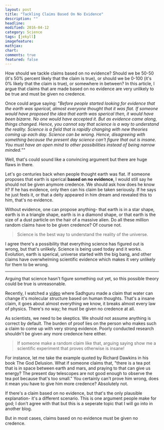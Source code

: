 ```yaml
---
layout: post
title: "Tackling Claims Based On No Evidence"
description: ""
headline: 
modified: 2016-04-12
category: Science
tags: [jekyll]
imagefeature: 
mathjax: 
chart: 
comments: true
featured: false
---
```


How should we tackle claims based on no evidence? Should we be 50-50 (it's 50% percent likely that the claim is true), or should we be 0-100 (it's 0% likely that the claim is true), or somewhere in between? In this article, I argue that claims that are made based on no evidence are very unlikely to be true and must be given no credence.

Once could argue saying: "*Before people started looking for evidence that the earth was sperical, almost everyone thought that it was flat. If someone would have proposed the idea that earth was sperical then, it would have been bizarre. No one would have accepted it. But as evidence came along, things changed. Hence, you cannot say that science is a way to understand the reality. Science is a field that is rapidly changing with new theories coming up each day. Science can be wrong. Hence, disagreeing with something because the present day science can't figure that out is insane. You must have an open mind to other possibilities instead of being narrow minded.*""

Well, that's could sound like a convincing argument but there are huge flaws in there. 

Let's go centuries back when people thought earth was flat. If someone proposes that earth is sperical **based on no evidence**, I would still say he should not be given anymore credence. We should ask how does he know it? If he has evidence, only then can his claim be taken seriously. If he says he just feels it, or that a deity appeared in him dream and revealed this to him, that's no evidence.

Without evidence, one can propose anything- that earth is in a star shape, earth is in a triangle shape, earth is in a diamond shape, or that earth is the size of a dust particle on the hair of a massive alien. Do all these million random claims have to be given credence? Of course not.

> Science is the best way to understand the reality of the universe.

I agree there's a possibility that everything science has figured out is wrong, but that's unlikely. Science is being used today and it works. Evolution, earth is sperical, universe started with the big bang, and other claims have overwhelming scientific evidence which makes it very unlikely for them to be wrong. 

-----

Arguing that science hasn't figure something out yet, so this possible theory could be true is unreasonable. 

Recently, I watched a [video](https://www.youtube.com/watch?v=6C1p4HUHlfE) where Sadhguru made a claim that water can change it's molecular structure based on human thoughts. That's a insane claim, it goes about almost everything we know, it breaks almost every law of physics. There's no way; he must be given no credence at all. 

As scientists, we need to be skeptics. We should not assume anything is correct by default. The burden of proof lies on the person who makes such a claim to come up with very strong evidence. Poorly conducted research shouldn't be given any more credence here either.

> If someone make a random claim like that, arguing saying show me a scientific experiment that proves otherwise is insane! 

For instance, let me take the example quoted by Richard Dawkins in his book The God Delusion. What if someone claims that, "there is a tea pot that is in space between earth and mars, and praying to that can give us energy? The present day telescopes are not good enough to observe the tea pot because that's too small." You certainly can't prove him wrong, does it mean you have to give him more credence? Absolutely not.

If there's a claim based on no evidence, but that's the only plausible explanation- it's a different scenario. This is one argument people make for god; I don't agree with that but this is a seperate topic that I will go into in another blog.

But in most cases, claims based on no evidence must be given no credence.